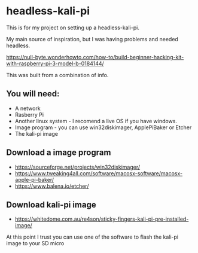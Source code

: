 # headless-kali-pi
This is for my project on setting up a headless-kali-pi.

My main source of inspiration, but I was having problems and needed headless.

https://null-byte.wonderhowto.com/how-to/build-beginner-hacking-kit-with-raspberry-pi-3-model-b-0184144/

This was built from a combination of info.

## You will need:
- A network
- Rasberry Pi
- Another linux system - I recomend a live OS if you have windows.
- Image program - you can use win32diskimager, ApplePiBaker or Etcher 
- The kali-pi image

## Download a image program

- https://sourceforge.net/projects/win32diskimager/
- https://www.tweaking4all.com/software/macosx-software/macosx-apple-pi-baker/
- https://www.balena.io/etcher/

## Download kali-pi image

- https://whitedome.com.au/re4son/sticky-fingers-kali-pi-pre-installed-image/


At this point I trust you can use one of the software to flash the kali-pi image to your SD micro
